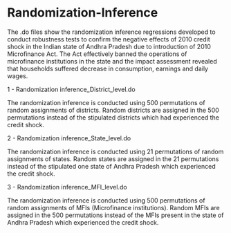 # Randomization-Inference
The .do files show the randomization inference regressions developed to conduct robustness tests to confirm the negative effects of 2010 credit shock in the Indian state of Andhra Pradesh due to introduction of 2010 
Microfinance Act. The Act effectively banned the operations of microfinance institutions in the state and the impact assessment revealed that households suffered decrease in consumption,
earnings and daily wages. 

1 - Randomization inference_District_level.do

The randomization inference is conducted using 500 permutations of random assignments of districts. Random districts are assigned in the 500 permutations instead of the stipulated districts which had experienced the credit shock.

2 - Randomization inference_State_level.do

The randomization inference is conducted using 21 permutations of random assignments of states. Random states are assigned in the 21 permutations instead of the stipulated one state of Andhra Pradesh which experienced the credit shock.

3 - Randomization inference_MFI_level.do

The randomization inference is conducted using 500 permutations of random assignments of MFIs (Microfinance institutions). Random MFIs are assigned in the 500 permutations instead of the MFIs present in the state of Andhra Pradesh which experienced the credit shock.
